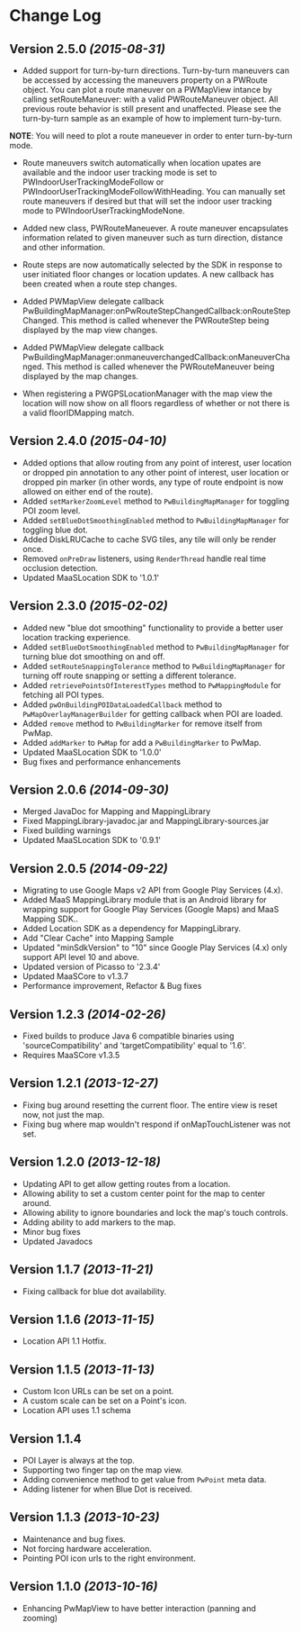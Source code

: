 Change Log
==========
Version 2.5.0 *(2015-08-31)*
-----------------------------
* Added support for turn-by-turn directions. Turn-by-turn maneuvers can be accessed by accessing the maneuvers property on a PWRoute object. You can plot a route maneuver on a PWMapView intance by calling setRouteManeuver: with a valid PWRouteManeuver object. All previous route behavior is still present and unaffected. Please see the turn-by-turn sample as an example of how to implement turn-by-turn.

 **NOTE**: You will need to plot a route maneuever in order to enter turn-by-turn mode.

* Route maneuvers switch automatically when location upates are available and the indoor user tracking mode is set to PWIndoorUserTrackingModeFollow or PWIndoorUserTrackingModeFollowWithHeading. You can manually set route maneuvers if desired but that will set the indoor user tracking mode to PWIndoorUserTrackingModeNone.

* Added new class, PWRouteManeuever. A route maneuver encapsulates information related to given maneuver such as turn direction, distance and other information.

* Route steps are now automatically selected by the SDK in response to user initiated floor changes or location updates. A new callback has been created when a route step changes.

* Added PWMapView delegate callback PwBuildingMapManager:onPwRouteStepChangedCallback:onRouteStepChanged. This method is called whenever the PWRouteStep being displayed by the map view changes.

* Added PWMapView delegate callback PwBuildingMapManager:onmaneuverchangedCallback:onManeuverChanged. This method is called whenever the PWRouteManeuver being displayed by the map changes. 

* When registering a PWGPSLocationManager with the map view the location will now show on all floors regardless of whether or not there is a valid floorIDMapping match. 

 


Version 2.4.0 *(2015-04-10)*
----------------------------
* Added options that allow routing from any point of interest, user location or dropped pin annotation to any other point of interest, user location or dropped pin marker (in other words, any type of route endpoint is now allowed on either end of the route).
* Added `setMarkerZoomLevel` method to `PwBuildingMapManager` for toggling POI zoom level.
* Added `setBlueDotSmoothingEnabled` method to `PwBuildingMapManager` for toggling blue dot.
* Added DiskLRUCache to cache SVG tiles, any tile will only be render once.
* Removed `onPreDraw` listeners, using `RenderThread` handle real time occlusion detection.
* Updated MaaSLocation SDK to '1.0.1'

Version 2.3.0 *(2015-02-02)*
----------------------------
* Added new "blue dot smoothing" functionality to provide a better user location tracking experience.
* Added `setBlueDotSmoothingEnabled` method to `PwBuildingMapManager` for turning blue dot smoothing on and off.
* Added `setRouteSnappingTolerance` method to `PwBuildingMapManager` for turning off route snapping or setting a different tolerance.
* Added `retrievePointsOfInterestTypes` method to `PwMappingModule` for fetching all POI types.
* Added `pwOnBuildingPOIDataLoadedCallback` method to `PwMapOverlayManagerBuilder` for getting callback when POI are loaded.
* Added `remove` method to `PwBuildingMarker` for remove itself from PwMap.
* Added `addMarker` to `PwMap` for add a `PwBuildingMarker` to PwMap.
* Updated MaaSLocation SDK to '1.0.0'
* Bug fixes and performance enhancements

Version 2.0.6 *(2014-09-30)*
----------------------------
* Merged JavaDoc for Mapping and MappingLibrary
* Fixed MappingLibrary-javadoc.jar and MappingLibrary-sources.jar
* Fixed building warnings
* Updated MaaSLocation SDK to '0.9.1'

Version 2.0.5 *(2014-09-22)*
----------------------------
 * Migrating to use Google Maps v2 API from Google Play Services (4.x).
 * Added MaaS MappingLibrary module that is an Android library for wrapping support for Google Play Services (Google Maps) and MaaS Mapping SDK..
 * Added Location SDK as a dependency for MappingLibrary.
 * Add "Clear Cache" into Mapping Sample
 * Updated "minSdkVersion" to "10" since Google Play Services (4.x) only support API level 10 and above.
 * Updated version of Picasso to '2.3.4'
 * Updated MaaSCore to v1.3.7
 * Performance improvement, Refactor & Bug fixes

Version 1.2.3 *(2014-02-26)*
----------------------------
 * Fixed builds to produce Java 6 compatible binaries using 'sourceCompatibility' and 'targetCompatibility' equal to '1.6'.
 * Requires MaaSCore v1.3.5

Version 1.2.1 *(2013-12-27)*
----------------------------
 * Fixing bug around resetting the current floor. The entire view is reset now, not just the map.
 * Fixing bug where map wouldn't respond if onMapTouchListener was not set.

Version 1.2.0 *(2013-12-18)*
----------------------------
 * Updating API to get allow getting routes from a location.
 * Allowing ability to set a custom center point for the map to center around.
 * Allowing ability to ignore boundaries and lock the map's touch controls.
 * Adding ability to add markers to the map.
 * Minor bug fixes
 * Updated Javadocs

Version 1.1.7 *(2013-11-21)*
----------------------------
 * Fixing callback for blue dot availability.

Version 1.1.6 *(2013-11-15)*
----------------------------
 * Location API 1.1 Hotfix.

Version 1.1.5 *(2013-11-13)*
----------------------------
 * Custom Icon URLs can be set on a point.
 * A custom scale can be set on a Point's icon.
 * Location API uses 1.1 schema

Version 1.1.4
----------------------------
 * POI Layer is always at the top.
 * Supporting two finger tap on the map view.
 * Adding convenience method to get value from `PwPoint` meta data.
 * Adding listener for when Blue Dot is received.

Version 1.1.3 *(2013-10-23)*
----------------------------
 * Maintenance and bug fixes.
 * Not forcing hardware acceleration.
 * Pointing POI icon urls to the right environment.

Version 1.1.0 *(2013-10-16)*
----------------------------
 * Enhancing PwMapView to have better interaction (panning and zooming)
